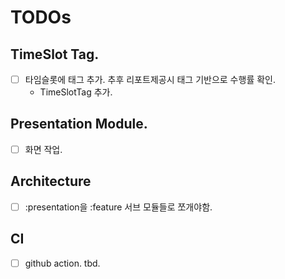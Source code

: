 # TODOs

## TimeSlot Tag.
- [ ] 타임슬롯에 태그 추가. 추후 리포트제공시 태그 기반으로 수행률 확인.
  - TimeSlotTag 추가.

## Presentation Module.
- [ ] 화면 작업. 

## Architecture
- [ ] :presentation을 :feature 서브 모듈들로 쪼개야함.

## CI
- [ ] github action. tbd.
